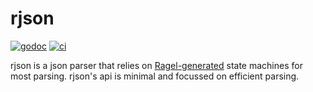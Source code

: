 # rjson

[![godoc](https://pkg.go.dev/badge/github.com/willabides/rjson.svg)](https://pkg.go.dev/github.com/willabides/rjson)
[![ci](https://github.com/WillAbides/rjson/workflows/ci/badge.svg?branch=main&event=push)](https://github.com/WillAbides/rjson/actions?query=workflow%3Aci+branch%3Amain+event%3Apush)

rjson is a json parser that relies on [Ragel-generated](http://www.colm.net/open-source/ragel/) state machines for most
parsing. rjson's api is minimal and focussed on efficient parsing.
